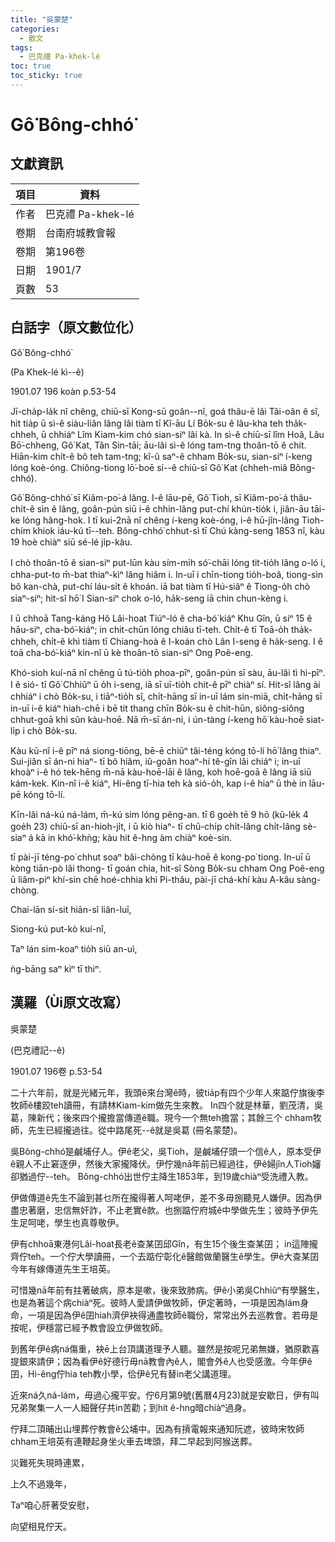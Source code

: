 ```yaml
---
title: "吳蒙楚"
categories:
  - 散文
tags:
  - 巴克禮 Pa-khek-lé
toc: true
toc_sticky: true
---
```


# Gô͘ Bông-chhó͘

## 文獻資訊

| 項目 | 資料 |
|---|---|
| 作者 | 巴克禮 Pa-khek-lé |
| 卷期 | 台南府城教會報 |
| 卷期 | 第196卷 |
| 日期 | 1901/7 |
| 頁數 | 53 |

## 白話字（原文數位化）

Gô͘ Bông-chhó͘

(Pa Khek-lé kì--ê)

1901.07 196 koàn p.53-54

Jī-cha̍p-la̍k nî chêng, chiū-sī Kong-sū goân--nî, goá thâu-ē lâi Tâi-oân ê sî, hit tia̍p ū sì-ê siàu-liân lâng lâi tiàm tī Kî-āu Lí Bo̍k-su ê lâu-kha teh tha̍k-chheh, ū chhiáⁿ Lîm Kiam-kim chó sian-siⁿ lâi kà. In sì-ê chiū-sī lîm Hoâ, Lâu Bō͘-chheng, Gô͘ Kat, Tân Sin-tāi; āu-lâi sì-ê lóng tam-tng thoân-tō ê chit. Hiān-kim chi̍t-ê bô teh tam-tng; kî-û saⁿ-ê chham Bo̍k-su, sian-siⁿ í-keng lóng koè-óng. Chiông-tiong lō͘-boē sí--ê chiū-sī Gô͘ Kat (chheh-miâ Bông-chhó͘).

Gô͘ Bông-chhó͘ sī Kiâm-po͘-á lâng. I-ê lāu-pē, Gô͘ Tioh, sī Kiâm-po͘-á thâu-chi̍t-ê sìn ê lâng, goân-pún siū i-ê chhin-lâng put-chí khún-tio̍k i, jiân-āu tāi-ke lóng hâng-hok. I tī kui-2nā nî chêng í-keng koè-óng, i-ê hū-jîn-lâng Tioh-chím khiok iáu-kú tī--teh. Bông-chhó͘ chhut-sì tī Chú kàng-seng 1853 nî, kàu 19 hoè chiàⁿ siū sé-lé ji̍p-kàu.

I chò thoân-tō ê sian-siⁿ put-lūn kàu sím-mi̍h só͘-chāi lóng tit-tio̍h lâng o-ló i, chha-put-to m̄-bat thiaⁿ-kìⁿ lâng hiâm i. In-uī i chīn-tiong tio̍h-boâ, tiong-sìn bô kan-chà, put-chí láu-si̍t ê khoán. iā bat tiàm tī Hú-siâⁿ ê Tiong-o̍h chò siaⁿ-siⁿ; hit-sî hō͘ I Sian-siⁿ chok o-ló, ha̍k-seng iā chin chun-kèng i.

I ū chhoā Tang-káng Hô Lâi-hoat Tiúⁿ-ló ê cha-bó͘ kiáⁿ Khu Gîn, ū siⁿ 15 ê hāu-siⁿ, cha-bó͘-kiáⁿ; in chit-chūn lóng chiâu tī-teh. Chi̍t-ê tī Toā-o̍h tha̍k-chheh, chi̍t-ê khì tiàm tī Chiang-hoà ê I-koán chò Lân I-seng ê ha̍k-seng. I ê toā cha-bó͘-kiáⁿ kin-nî ū kè thoân-tō sian-siⁿ Ong Poê-eng.

Khó-sioh kuí-nā nî chêng ū tú-tio̍h phoa-pīⁿ, goân-pún sī sàu, āu-lâi tì hì-pīⁿ. I ê sió- tī Gô͘ Chhiûⁿ ū o̍h i-seng, iā sī uī-tio̍h chit-ê pīⁿ chiàⁿ sí. Hit-sî lâng ài chhiáⁿ i chò Bo̍k-su, i tiāⁿ-tio̍h sî, chi̍t-hāng sī in-uī lám sin-miā, chi̍t-hāng sī in-uī i-ê kiáⁿ hiah-chē i bē tit thang chīn Bo̍k-su ê chit-hūn, siông-siông chhut-goā khì sûn kàu-hoē. Nā m̄-sī án-ni, i ún-tàng í-keng hō͘ kàu-hoē siat-li̍p i chò Bo̍k-su.

Kàu kū-nî i-ê pīⁿ ná siong-tiōng, bē-ē chiūⁿ tâi-téng kóng tō-lí hō͘ lâng thiaⁿ. Sui-jiân sī án-ni hiaⁿ- tī bô hiâm, iû-goân hoaⁿ-hí tê-gîn lâi chiáⁿ i; in-uī khoàⁿ i-ê hó tek-hēng m̄-nā kàu-hoē-lāi ê lâng, koh hoē-goā ê lâng iā siū kám-kek. Kin-nî i-ê kiáⁿ, Hi-êng tī-hia teh kà sió-o̍h, kap i-ê hiaⁿ ū thè in lāu-pē kóng tō-lí.

Kīn-lâi ná-kú ná-lám, m̄-kú sim lóng pêng-an. tī 6 goe̍h tē 9 hō (kū-le̍k 4 goe̍h 23) chiū-sī an-hioh-ji̍t, i ū kiò hiaⁿ- tī chū-chi̍p chi̍t-lâng chi̍t-lâng sè-siaⁿ á kā in khó͘-khǹg; kàu hit ê-hng àm chiàⁿ koè-sin.

tī pài-jī téng-po͘ chhut soaⁿ bâi-chòng tī kàu-hoē ê kong-po͘ tiong. In-uī ū kòng tiān-pò lâi thong- tī goán chia, hit-sî Sòng Bo̍k-su chham Ong Poê-eng ū liâm-piⁿ khí-sin chē hoé-chhia khì Pi-thâu, pài-jī chá-khí kàu A-kâu sàng-chòng.

Chai-lān sí-sit hiān-sî liân-luī,

Siong-kú put-kò kuí-nî,

Taⁿ lán sim-koaⁿ tio̍h siū an-uì,

ǹg-bāng saⁿ kìⁿ tī thiⁿ.

## 漢羅（Ùi原文改寫）

吳蒙楚

(巴克禮記--ê)

1901.07 196卷 p.53-54

二十六年前，就是光緒元年，我頭ē來台灣ê時，彼tia̍p有四个少年人來踮佇旗後李牧師ê樓跤teh讀冊，有請林Kiam-kim做先生來教。 In四个就是林華，劉茂清，吳葛，陳新代；後來四个攏擔當傳道ê職。現今一个無teh擔當；其餘三个 chham牧師，先生已經攏過往。從中路尾死--ê就是吳葛 (冊名蒙楚)。

吳Bông-chhó͘是鹹埔仔人。伊ê老父，吳Tioh，是鹹埔仔頭一个信ê人，原本受伊ê親人不止窘逐伊，然後大家攏降伏。伊佇幾nā年前已經過往，伊ê婦jîn人Tioh嬸卻猶過佇--teh。 Bông-chhó͘出世佇主降生1853年，到19歲chiàⁿ受洗禮入教。

伊做傳道ê先生不論到甚乜所在攏得著人呵咾伊，差不多毋捌聽見人嫌伊。因為伊盡忠著磨，忠信無奸詐，不止老實ê款。也捌踮佇府城ê中學做先生；彼時予伊先生足呵咾，學生也真尊敬伊。

伊有chhoā東港何Lâi-hoat長老ê查某囝邱Gîn，有生15个後生查某囝； in這陣攏齊佇teh。一个佇大學讀冊，一个去踮佇彰化ê醫館做蘭醫生ê學生。伊ê大查某囝今年有嫁傳道先生王培英。

可惜幾nā年前有拄著破病，原本是嗽，後來致肺病。伊ê小弟吳Chhiûⁿ有學醫生，也是為著這个病chiàⁿ死。彼時人愛請伊做牧師，伊定著時，一項是因為lám身命，一項是因為伊ê囝hiah濟伊袂得通盡牧師ê職份，常常出外去巡教會。若毋是按呢，伊穩當已經予教會設立伊做牧師。

到舊年伊ê病ná傷重，袂ē上台頂講道理予人聽。雖然是按呢兄弟無嫌，猶原歡喜提銀來請伊；因為看伊ê好德行毋nā教會內ê人，閣會外ê人也受感激。今年伊ê囝，Hi-êng佇hia teh教小學，佮伊ê兄有替in老父講道理。

近來ná久ná-lám，毋過心攏平安。佇6月第9號(舊曆4月23)就是安歇日，伊有叫兄弟聚集一人一人細聲仔共in苦勸；到hit ê-hng暗chiàⁿ過身。

佇拜二頂晡出山埋葬佇教會ê公埔中。因為有摃電報來通知阮遮，彼時宋牧師chham王培英有連鞭起身坐火車去埤頭，拜二早起到阿猴送葬。

災難死失現時連累，

上久不過幾年，

Taⁿ咱心肝著受安慰，

向望相見佇天。
